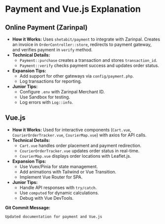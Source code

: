 # Payment and Vue.js Explanation

## Online Payment (Zarinpal)
- **How it Works:** Uses `shetabit/payment` to integrate with Zarinpal. Creates an invoice in `OrderController::store`, redirects to payment gateway, and verifies payment in `verify` method.
- **Technical Details:**
  - `Payment::purchase` creates a transaction and stores `transaction_id`.
  - `Payment::verify` checks payment success and updates order status.
- **Expansion Tips:**
  - Add support for other gateways via `config/payment.php`.
  - Log transactions for reporting.
- **Junior Tips:**
  - Configure `.env` with Zarinpal Merchant ID.
  - Use Sandbox for testing.
  - Log errors with `Log::info`.

## Vue.js
- **How it Works:** Used for interactive components (`Cart.vue`, `CourierOrderTracker.vue`, `CourierMap.vue`) with axios for API calls.
- **Technical Details:**
  - `Cart.vue` handles order placement and payment redirection.
  - `CourierOrderTracker.vue` updates order status in real-time.
  - `CourierMap.vue` displays order locations with Leaflet.js.
- **Expansion Tips:**
  - Use Vuex/Pinia for state management.
  - Add animations with Tailwind or Vue Transition.
  - Implement Vue Router for SPA.
- **Junior Tips:**
  - Handle API responses with `try/catch`.
  - Use `computed` for dynamic calculations.
  - Debug with Vue DevTools.

**Git Commit Message:**
```
Updated documentation for payment and Vue.js
```